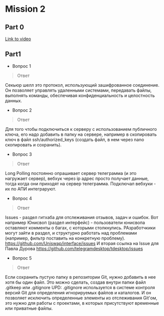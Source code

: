 # Mission 2

## Part 0

[Link to video](https://www.youtube.com/watch?v=UUhavvMO2FQ)

## Part1

- Вопрос 1	 
> Ответ
>
Секьюр шелл это протокол, использующий зашифрованное соединение. Он позволяет управлять удаленными системами, передавать файлы, выполнять команды, обеспечивая конфиденциальность и целостность данных.

- Вопрос 2	 
> Ответ
> 
Для того чтобы подключиться к серверу с использованием публичного ключа, его надо добавить в папку на сервере, например в скопировать ключ в файл ssh/authorized_keys (создать файл, в нем через nano скопировать и сохранить).

- Вопрос 3	 
> Ответ
> 
Long Polling постоянно опрашивает сервер телеграмма (и это нагружает сервер), вебхук через ip адрес просто получает данные, тогда когда они приходят на сервер телеграмма. Подключал вебхуки - их по АПИ интеграруют. 

- Вопрос 4	 
> Ответ
>
Issues - раздел гитхаба для отслеживания отзывов, задач и ошибок. Вот например Юнисвоп (раздел интерфейс) - пользователи юнисвопа оставляют комменты о багах, с которыми столкнулись. РАзработчкики могут зайти в раздел, и структурно работать над проблемами (например, фильтр поставить на конкретную проблему). https://github.com/Uniswap/interface/issues И вторая ссылка на Issue для Павла Дурова https://github.com/telegramdesktop/tdesktop/issues 

- Вопрос 5	 
> Ответ
>
Если сохранить пустую папку в репозитории Git, нужно добавить в нее хотя бы один файл. Это можно сделать, создав внутри папки файл .gitkeep или .gitignore
UPD: .gitignore используется в системе контроля версий Git для определения игнорируемых файлов и каталогов. И он позволяет исключить определенные элементы из отслеживания Git'ом, это нужно для работы с проектами, в которых присутствуют временные или приватные файлы.
